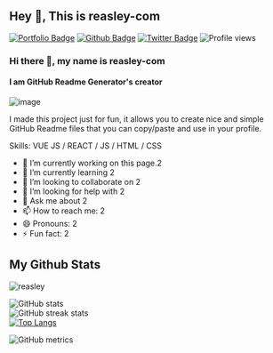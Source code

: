 ## Hey 👋, This is reasley-com
[![Portfolio Badge](https://img.shields.io/badge/portfolio-web-blue?style=flat&link=reasley.com/)](reasley.com/)
[![Github Badge](https://img.shields.io/badge/-reasley-grey?style=flat&logo=github&logoColor=white&link=https://github.com/reasley/)](https://www.github.com/reasley/)
[![Twitter Badge](https://img.shields.io/badge/-reasley-00acee?style=flat&logo=twitter&logoColor=white&link=https://twitter.com/reasley/)](https://www.twitter.com/reasley/)
![Profile views](https://gpvc.arturio.dev/reasley-com)  



### Hi there 👋, my name is  reasley-com
#### I am GitHub Readme Generator's creator
![image](https://user-images.githubusercontent.com/33018600/116790473-49faa200-aaef-11eb-8234-32c55c909e5e.png)

I made this project just for fun, it allows you to create nice and simple GitHub Readme files that you can copy/paste and use in your profile.

Skills: VUE JS / REACT / JS / HTML / CSS

- 🔭 I’m currently working on this page.2 
- 🌱 I’m currently learning 2 
- 👯 I’m looking to collaborate on 2 
- 🤔 I’m looking for help with 2 
- 💬 Ask me about 2 
- 📫 How to reach me: 2 
- 😄 Pronouns: 2 
- ⚡ Fun fact: 2 




## My Github Stats
<p align=left> <img src=https://komarev.com/ghpvc/?username=reasley-com alt=reasley /> </p>


![GitHub stats](https://github-readme-stats.vercel.app/api?username=reasley-com&show_icons=true&count_private=true)  
![GitHub streak stats](https://github-readme-streak-stats.herokuapp.com/?user=reasley-com)  
[![Top Langs](https://github-readme-stats.vercel.app/api/top-langs/?username=reasley-com)](https://github.com/anuraghazra/github-readme-stats)


![GitHub metrics](https://metrics.lecoq.io/reasley-com)  



